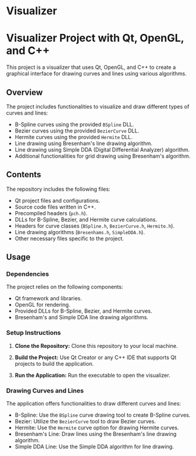 # Visualizer
# Visualizer Project with Qt, OpenGL, and C++

This project is a visualizer that uses Qt, OpenGL, and C++ to create a graphical interface for drawing curves and lines using various algorithms.

## Overview

The project includes functionalities to visualize and draw different types of curves and lines:

- B-Spline curves using the provided `BSpline` DLL.
- Bezier curves using the provided `BezierCurve` DLL.
- Hermite curves using the provided `Hermite` DLL.
- Line drawing using Bresenham's line drawing algorithm.
- Line drawing using Simple DDA (Digital Differential Analyzer) algorithm.
- Additional functionalities for grid drawing using Bresenham's algorithm.

## Contents

The repository includes the following files:

- Qt project files and configurations.
- Source code files written in C++.
- Precompiled headers (`pch.h`).
- DLLs for B-Spline, Bezier, and Hermite curve calculations.
- Headers for curve classes (`BSpline.h`, `BezierCurve.h`, `Hermite.h`).
- Line drawing algorithms (`Bresenhams.h`, `SimpleDDA.h`).
- Other necessary files specific to the project.

## Usage

### Dependencies

The project relies on the following components:

- Qt framework and libraries.
- OpenGL for rendering.
- Provided DLLs for B-Spline, Bezier, and Hermite curves.
- Bresenham's and Simple DDA line drawing algorithms.

### Setup Instructions

1. **Clone the Repository:** Clone this repository to your local machine.

2. **Build the Project:** Use Qt Creator or any C++ IDE that supports Qt projects to build the application.

3. **Run the Application:** Run the executable to open the visualizer.

### Drawing Curves and Lines

The application offers functionalities to draw different curves and lines:

- B-Spline: Use the `BSpline` curve drawing tool to create B-Spline curves.
- Bezier: Utilize the `BezierCurve` tool to draw Bezier curves.
- Hermite: Use the `Hermite` curve option for drawing Hermite curves.
- Bresenham's Line: Draw lines using the Bresenham's line drawing algorithm.
- Simple DDA Line: Use the Simple DDA algorithm for line drawing.

